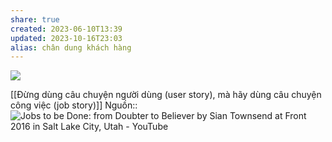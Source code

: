 ```yaml
---
share: true
created: 2023-06-10T13:39
updated: 2023-10-16T23:03
alias: chân dung khách hàng
---
```

![](https://miro.medium.com/v2/resize:fit:1400/format:webp/1*lwr2g0HvLOVr5IPVNoYxLg.png) 

[[Đừng dùng câu chuyện người dùng (user story), mà hãy dùng câu chuyện công việc (job story)]] 
Nguồn:: ![Jobs to be Done: from Doubter to Believer by Sian Townsend at Front 2016 in Salt Lake City, Utah - YouTube](https://youtu.be/VNTW_9mFM7k)
